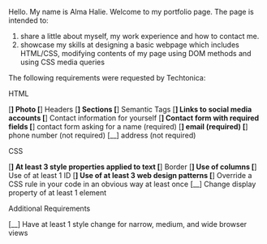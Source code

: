 <!-- @format -->

Hello. My name is Alma Halie. Welcome to my portfolio page. The page is intended to:

1. share a little about myself, my work experience and how to contact me.
2. showcase my skills at designing a basic webpage which includes HTML/CSS, modifying contents of my page using DOM methods and using CSS media queries

The following requirements were requested by Techtonica:

HTML

[__] Photo
[__] Headers
[__] Sections
[__] Semantic Tags
[__] Links to social media accounts
[__] Contact information for yourself
[__] Contact form with required fields
[__] contact form asking for a name (required)
[__] email (required)
[__] phone number (not required)
[__] address (not required)

CSS

[__] At least 3 style properties applied to text
[__] Border
[__] Use of columns
[__] Use of at least 1 ID
[__] Use of at least 3 web design patterns
[__] Override a CSS rule in your code in an obvious way at least once
[__] Change display property of at least 1 element

Additional Requirements

[__] Have at least 1 style change for narrow, medium, and wide browser views
